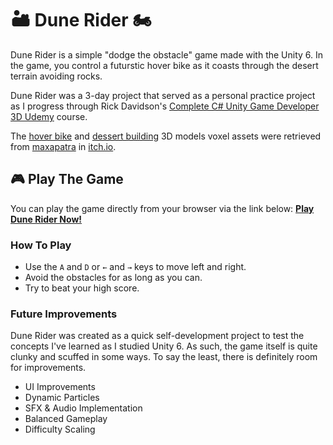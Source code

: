 # 🏜️ Dune Rider 🏍️
Dune Rider is a simple "dodge the obstacle" game made with the Unity 6. In the game, you control a futurstic hover bike as it coasts through the desert terrain avoiding rocks.

Dune Rider was a 3-day project that served as a personal practice project as I progress through Rick Davidson's [Complete C# Unity Game Developer 3D Udemy](https://www.udemy.com/course/unitycourse2/?couponCode=ST21MT121624) course. 

The [hover bike](https://maxparata.itch.io/hover-bike) and [dessert building](https://maxparata.itch.io/voxel-desert-town) 3D models voxel assets were retrieved from [maxapatra](https://maxparata.itch.io/) in [itch.io](https://itch.io/).

## 🎮 Play The Game 
You can play the game directly from your browser via the link below:
[**Play Dune Rider Now!**](https://joaquingalang.github.io/dune-rider-webgl/)

### How To Play
- Use the `A` and `D` or `←` and `→` keys to move left and right.
- Avoid the obstacles for as long as you can.
- Try to beat your high score.

### Future Improvements

Dune Rider was created as a quick self-development project to test the concepts I've learned as I studied Unity 6. As such, the game itself is quite clunky and scuffed in some ways. To say the least, there is definitely room for improvements.

- UI Improvements
- Dynamic Particles
- SFX & Audio Implementation
- Balanced Gameplay
- Difficulty Scaling
 
